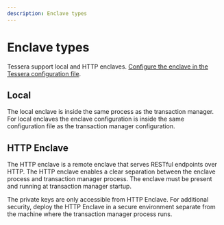 ```yaml
---
description: Enclave types
---
```


# Enclave types

Tessera support local and HTTP enclaves. [Configure the enclave in the Tessera configuration file](../HowTo/Configure/Enclave.md).

## Local

The local enclave is inside the same process as the transaction manager. For local enclaves the
enclave configuration is inside the same configuration file as the transaction manager configuration.

## HTTP Enclave

The HTTP enclave is a remote enclave that serves RESTful endpoints over HTTP. The HTTP enclave enables
a clear separation between the enclave process and transaction manager process. The enclave must be present
and running at transaction manager startup.

The private keys are only accessible from HTTP Enclave. For additional security, deploy the HTTP Enclave
in a secure environment separate from the machine where the transaction manager process runs.
